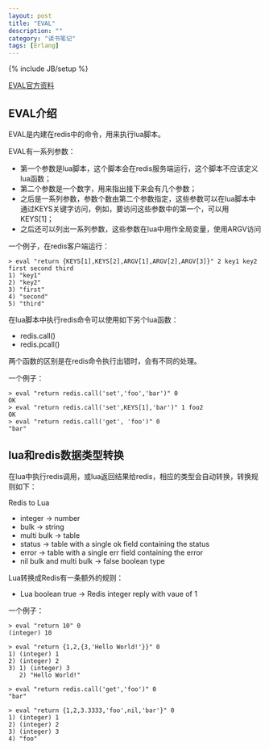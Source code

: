 ```yaml
---
layout: post
title: "EVAL"
description: ""
category: "读书笔记"
tags: [Erlang]
---
```

{% include JB/setup %}

[EVAL官方资料](http://redis.io/commands/EVAL)

## EVAL介绍

EVAL是内建在redis中的命令，用来执行lua脚本。

EVAL有一系列参数：

* 第一个参数是lua脚本，这个脚本会在redis服务端运行，这个脚本不应该定义lua函数；
* 第二个参数是一个数字，用来指出接下来会有几个参数；
* 之后是一系列参数，参数个数由第二个参数指定，这些参数可以在lua脚本中通过KEYS关键字访问，例如，要访问这些参数中的第一个，可以用KEYS[1]；
* 之后还可以列出一系列参数，这些参数在lua中用作全局变量，使用ARGV访问

一个例子，在redis客户端运行：

	> eval "return {KEYS[1],KEYS[2],ARGV[1],ARGV[2],ARGV[3]}" 2 key1 key2 first second third
	1) "key1"
	2) "key2"
	3) "first"
	4) "second"
	5) "third"

在lua脚本中执行redis命令可以使用如下另个lua函数：

* redis.call()
* redis.pcall()

两个函数的区别是在redis命令执行出错时，会有不同的处理。

一个例子：

	> eval "return redis.call('set','foo','bar')" 0
	OK
	> eval "return redis.call('set',KEYS[1],'bar')" 1 foo2
	OK
	> eval "return redis.call('get', 'foo')" 0
	"bar"

<!--more-->

## lua和redis数据类型转换

在lua中执行redis调用，或lua返回结果给redis，相应的类型会自动转换，转换规则如下：

Redis to Lua

* integer -> number
* bulk -> string
* multi bulk -> table
* status -> table with a single ok field containing the status
* error -> table with a single err field containing the error
* nil bulk and multi bulk -> false boolean type

Lua转换成Redis有一条额外的规则：

* Lua boolean true -> Redis integer reply with vaue of 1

一个例子：

	> eval "return 10" 0
	(integer) 10

	> eval "return {1,2,{3,'Hello World!'}}" 0
	1) (integer) 1
	2) (integer) 2
	3) 1) (integer) 3
	   2) "Hello World!"

	> eval "return redis.call('get','foo')" 0
	"bar"

	> eval "return {1,2,3.3333,'foo',nil,'bar'}" 0
	1) (integer) 1
	2) (integer) 2
	3) (integer) 3
	4) "foo"
